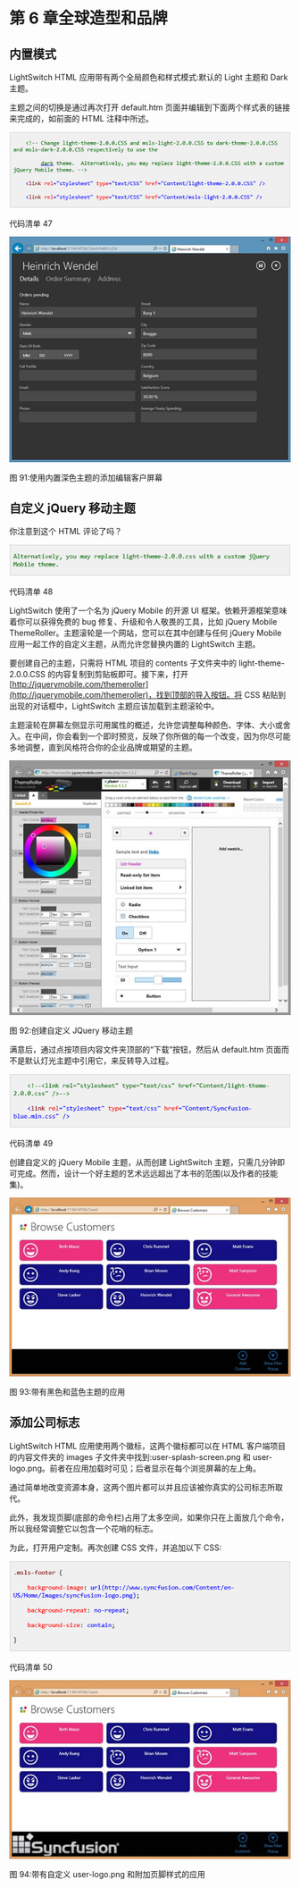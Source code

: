 # 第 6 章全球造型和品牌

## 内置模式

LightSwitch HTML 应用带有两个全局颜色和样式模式:默认的 Light 主题和 Dark 主题。

主题之间的切换是通过再次打开 default.htm 页面并编辑到下面两个样式表的链接来完成的，如前面的 HTML 注释中所述。

![](img/image139.png)

代码清单 47

![](img/image140.jpg)

图 91:使用内置深色主题的添加编辑客户屏幕

## 自定义 jQuery 移动主题

你注意到这个 HTML 评论了吗？

![](img/image141.png)

代码清单 48

LightSwitch 使用了一个名为 jQuery Mobile 的开源 UI 框架。依赖开源框架意味着你可以获得免费的 bug 修复、升级和令人敬畏的工具，比如 jQuery Mobile ThemeRoller。主题滚轮是一个网站，您可以在其中创建与任何 jQuery Mobile 应用一起工作的自定义主题，从而允许您替换内置的 LightSwitch 主题。

要创建自己的主题，只需将 HTML 项目的 contents 子文件夹中的 light-theme-2.0.0.CSS 的内容复制到剪贴板即可。接下来，打开[http://jquerymobile.com/themeroller](http://jquerymobile.com/themeroller)，找到顶部的导入按钮。将 CSS 粘贴到出现的对话框中，LightSwitch 主题应该加载到主题滚轮中。

主题滚轮在屏幕左侧显示可用属性的概述，允许您调整每种颜色、字体、大小或舍入。在中间，你会看到一个即时预览，反映了你所做的每一个改变，因为你尽可能多地调整，直到风格符合你的企业品牌或期望的主题。

![](img/image142.jpg)

图 92:创建自定义 JQuery 移动主题

满意后，通过点按项目内容文件夹顶部的“下载”按钮，然后从 default.htm 页面而不是默认灯光主题中引用它，来反转导入过程。

![](img/image143.png)

代码清单 49

创建自定义的 jQuery Mobile 主题，从而创建 LightSwitch 主题，只需几分钟即可完成。然而，设计一个好主题的艺术远远超出了本书的范围(以及作者的技能集)。

![](img/image144.jpg)

图 93:带有黑色和蓝色主题的应用

## 添加公司标志

LightSwitch HTML 应用使用两个徽标，这两个徽标都可以在 HTML 客户端项目的内容文件夹的 images 子文件夹中找到:user-splash-screen.png 和 user-logo.png。前者在应用加载时可见；后者显示在每个浏览屏幕的左上角。

通过简单地改变资源本身，这两个图片都可以并且应该被你真实的公司标志所取代。

此外，我发现页脚(底部的命令栏)占用了太多空间，如果你只在上面放几个命令，所以我经常调整它以包含一个花哨的标志。

为此，打开用户定制。再次创建 CSS 文件，并追加以下 CSS:

![](img/image145.png)

代码清单 50

![](img/image146.jpg)

图 94:带有自定义 user-logo.png 和附加页脚样式的应用